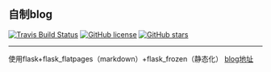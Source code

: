 ## 自制blog
[![Travis Build Status](https://travis-ci.org/zeromake/zero_blog.svg?branch=master)](https://travis-ci.org/zeromake/zero_blog.svg?branch=master)
[![GitHub license](https://img.shields.io/badge/license-MIT-blue.svg?style=flat-square)](https://github.com/zeromake/zero_blog/raw/master/LICENSE)
[![GitHub stars](https://img.shields.io/github/stars/zeromake/zero_blog.svg?style=flat-square)](https://github.com/zeromake/zero_blog/stargazers)


---
使用flask+flask_flatpages（markdown）+flask_frozen（静态化）
[blog地址](http://blog.zeromake.com)
